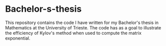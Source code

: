 # Bachelor-s-thesis
This repository contains the code I have written for my Bachelor's thesis in Mathematics at the University of Trieste.
The code has as a goal to illustrate the efficiency of Kylov's method when used to compute the matrix exponential.
